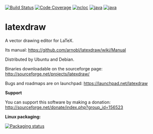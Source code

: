 
[![Build Status](https://ci.inria.fr/malai/job/latexdraw/badge/icon)](https://ci.inria.fr/malai/job/latexdraw/)
[![Code Coverage](https://sonarcloud.io/api/project_badges/measure?project=net.sf.latexdraw%3Alatexdraw.core&metric=coverage)](https://sonarcloud.io/dashboard?id=net.sf.latexdraw%3Alatexdraw.core)
[![ncloc](https://sonarcloud.io/api/project_badges/measure?project=net.sf.latexdraw%3Alatexdraw.core&metric=ncloc)](https://sonarcloud.io/dashboard?id=net.sf.latexdraw%3Alatexdraw.core)
[![java](https://img.shields.io/badge/java-11-blue.svg)](https://www.oracle.com/technetwork/java/javase/overview/index.html)
[![java](https://img.shields.io/badge/license-GPL2-green.svg)](https://github.com/arnobl/latexdraw/blob/master/latexdraw-core/net.sf.latexdraw/license.txt)<br/>

latexdraw
=========

A vector drawing editor for LaTeX.

Its manual:
https://github.com/arnobl/latexdraw/wiki/Manual

Distributed by Ubuntu and Debian.

Binaries downloadable on the sourceforge page:
http://sourceforge.net/projects/latexdraw/

Bugs and roadmaps are on launchpad:
https://launchpad.net/latexdraw

**Support**

You can support this software by making a donation:
http://sourceforge.net/donate/index.php?group_id=156523


**Linux packaging:** 

[![Packaging status](https://repology.org/badge/vertical-allrepos/latexdraw.svg)](https://repology.org/metapackage/latexdraw)
